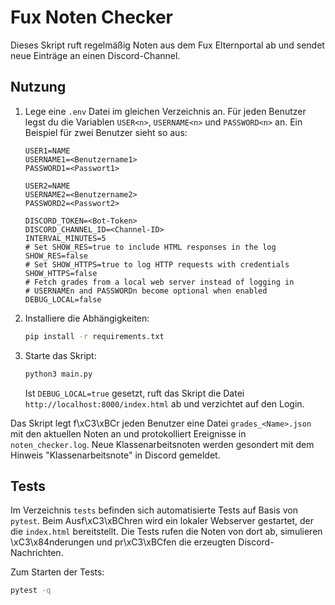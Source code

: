 # Fux Noten Checker

Dieses Skript ruft regelmäßig Noten aus dem Fux Elternportal ab und sendet neue Einträge an einen Discord-Channel. 

## Nutzung
1. Lege eine `.env` Datei im gleichen Verzeichnis an. Für jeden Benutzer legst
   du die Variablen `USER<n>`, `USERNAME<n>` und `PASSWORD<n>` an. Ein Beispiel
   für zwei Benutzer sieht so aus:
    ```
    USER1=NAME
    USERNAME1=<Benutzername1>
    PASSWORD1=<Passwort1>

    USER2=NAME
    USERNAME2=<Benutzername2>
    PASSWORD2=<Passwort2>

    DISCORD_TOKEN=<Bot-Token>
    DISCORD_CHANNEL_ID=<Channel-ID>
    INTERVAL_MINUTES=5
    # Set SHOW_RES=true to include HTML responses in the log
    SHOW_RES=false
    # Set SHOW_HTTPS=true to log HTTP requests with credentials
    SHOW_HTTPS=false
    # Fetch grades from a local web server instead of logging in
    # USERNAMEn and PASSWORDn become optional when enabled
    DEBUG_LOCAL=false
   ```
2. Installiere die Abhängigkeiten:
   ```bash
   pip install -r requirements.txt
   ```
3. Starte das Skript:
   ```bash
   python3 main.py
   ```
   Ist `DEBUG_LOCAL=true` gesetzt, ruft das Skript die Datei
   `http://localhost:8000/index.html` ab und verzichtet auf den Login.

 Das Skript legt f\xC3\xBCr jeden Benutzer eine Datei `grades_<Name>.json` mit den aktuellen Noten an und protokolliert Ereignisse in `noten_checker.log`.
 Neue Klassenarbeitsnoten werden gesondert mit dem Hinweis "Klassenarbeitsnote" in Discord gemeldet.

## Tests

Im Verzeichnis `tests` befinden sich automatisierte Tests auf Basis von
`pytest`. Beim Ausf\xC3\xBChren wird ein lokaler Webserver gestartet, der die
`index.html` bereitstellt. Die Tests rufen die Noten von dort ab, simulieren
\xC3\x84nderungen und pr\xC3\xBCfen die erzeugten Discord-Nachrichten.

Zum Starten der Tests:

```bash
pytest -q
```
